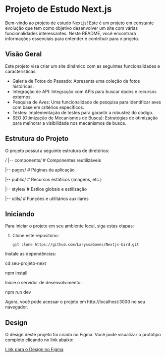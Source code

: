 # Projeto de Estudo Next.js

Bem-vindo ao projeto de estudo Next.js! Este é um projeto em constante evolução que tem como objetivo desenvolver um site com várias funcionalidades interessantes. Neste README, você encontrará informações essenciais para entender e contribuir para o projeto.

## Visão Geral

Este projeto visa criar um site dinâmico com as seguintes funcionalidades e características:

- Galeria de Fotos do Passado: Apresenta uma coleção de fotos históricas.
- Integração de API: Integração com APIs para buscar dados e recursos externos.
- Pesquisa de Aves: Uma funcionalidade de pesquisa para identificar aves com base em critérios específicos.
- Testes: Implementação de testes para garantir a robustez do código.
- SEO (Otimização de Mecanismos de Busca): Estratégias de otimização para melhorar a visibilidade nos mecanismos de busca.

## Estrutura do Projeto

O projeto possui a seguinte estrutura de diretórios:

/
|-- components/ # Componentes reutilizáveis

|-- pages/ # Páginas da aplicação

|-- public/ # Recursos estáticos (imagens, etc.)

|-- styles/ # Estilos globais e estilização

|-- utils/ # Funções e utilitários auxiliares

## Iniciando

Para iniciar o projeto em seu ambiente local, siga estas etapas:

1. Clone este repositório:

   ```shell
   git clone https://github.com/LaryssaGomes/Nextjs-bird.git
Instale as dependências:

cd seu-projeto-next

npm install

Inicie o servidor de desenvolvimento:

npm run dev

Agora, você pode acessar o projeto em http://localhost:3000 no seu navegador.

## Design

O design deste projeto foi criado no Figma. Você pode visualizar o protótipo completo clicando no link abaixo:

[Link para o Design no Figma](https://www.figma.com/file/cXwqHGaJzQp8RsUIuuHcEJ/Untitled?type=design&node-id=0-1&mode=design&t=J6XMXIALVrIGrFIq-0)


